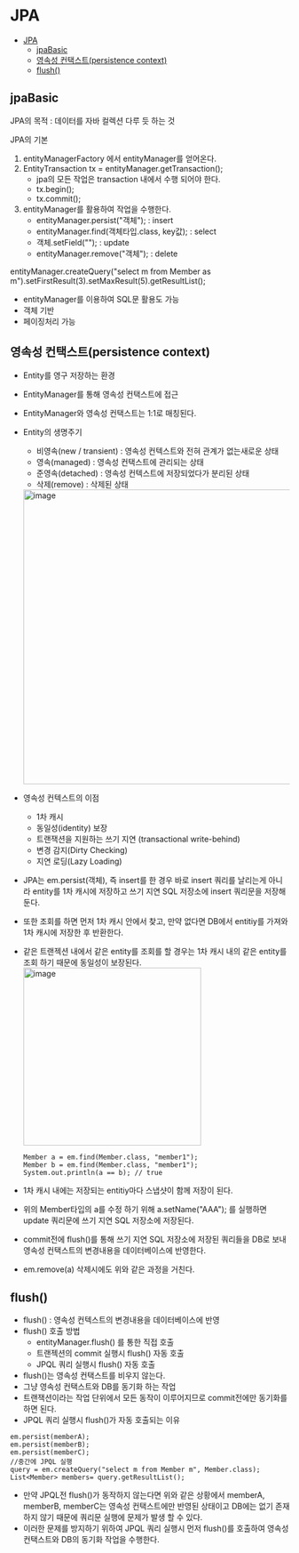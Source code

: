 # JPA
- [JPA](#jpa)  
  * [jpaBasic](#jpabasic)
  * [영속성 컨택스트(persistence context)](#영속성-컨택스트persistence-context)
  * [flush()](#flush)

## jpaBasic

JPA의 목적 : 데이터를 자바 컬렉션 다루 듯 하는 것

JPA의 기본
1. entityManagerFactory 에서 entityManager를 얻어온다.
2. EntityTransaction tx = entityManager.getTransaction();
   - jpa의 모든 작업은 transaction 내에서 수행 되어야 한다.
   - tx.begin();
   - tx.commit(); 
3. entityManager를 활용하여 작업을 수행한다.
   - entityManager.persist("객체"); : insert
   - entityManager.find(객체타입.class, key값); : select
   - 객체.setField(""); : update
   - entityManager.remove("객체"); : delete   

entityManager.createQuery("select m from Member as m").setFirstResult(3).setMaxResult(5).getResultList();
 - entityManager를 이용하여 SQL문 활용도 가능
 - 객체 기반
 - 페이징처리 가능

## 영속성 컨택스트(persistence context)

- Entity를 영구 저장하는 환경
- EntityManager를 통해 영속성 컨택스트에 접근
- EntityManager와 영속성 컨택스트는 1:1로 매칭된다.
- Entity의 생명주기
  - 비영속(new / transient) : 영속성 컨텍스트와 전혀 관계가 없는새로운 상태
  - 영속(managed) : 영속성 컨택스트에 관리되는 상태
  - 준영속(detached) : 영속성 컨텍스트에 저장되었다가 분리된 상태
  - 삭제(remove) : 삭제된 상태
   <img width="530" alt="image" src="https://github.com/rlatjsrnr/jpaBasic/assets/137128415/eb64d4f5-5af3-4b43-a7cb-063e29a59c42">

- 영속성 컨텍스트의 이점
  - 1차 캐시
  - 동일성(identity) 보장
  - 트랜잭션을 지원하는 쓰기 지연 (transactional write-behind)
  - 변경 감지(Dirty Checking)
  - 지연 로딩(Lazy Loading)

+ JPA는 em.persist(객체), 즉 insert를 한 경우 바로 insert 쿼리를 날리는게 아니라 entity를 1차 캐시에 저장하고 쓰기 지연 SQL 저장소에 insert 쿼리문을 저장해 둔다. 
+ 또한 조회를 하면 먼저 1차 캐시 안에서 찾고, 만약 없다면 DB에서 entitiy를 가져와 1차 캐시에 저장한 후 반환한다.
+ 같은 트랜젝션 내에서 같은 entity를 조회를 할 경우는 1차 캐시 내의 같은 entity를 조회 하기 때문에 동일성이 보장된다.
   <img width="320" alt="image" src="https://github.com/rlatjsrnr/jpaBasic/assets/137128415/70ef3878-ad4a-4395-a63a-c56998157e8c">

   ```
   Member a = em.find(Member.class, "member1");
   Member b = em.find(Member.class, "member1");
   System.out.println(a == b); // true
   ```
+ 1차 캐시 내에는 저장되는 entitiy마다 스냅샷이 함께 저장이 된다.
+ 위의 Member타입의 a를 수정 하기 위해 a.setName("AAA"); 를 실행하면 update 쿼리문에 쓰기 지연 SQL 저장소에 저장된다.
+ commit전에 flush()를 통해 쓰기 지연 SQL 저장소에 저장된 쿼리들을 DB로 보내 영속성 컨택스트의 변경내용을 데이터베이스에 반영한다.
+ em.remove(a) 삭제시에도 위와 같은 과정을 거친다.

## flush()

+ flush() : 영속성 컨텍스트의 변경내용을 데이터베이스에 반영
+ flush() 호출 방법
  - entityManager.flush() 를 통한 직접 호출
  - 트랜젝션의 commit 실행시 flush() 자동 호출
  - JPQL 쿼리 실행시 flush() 자동 호출
+ flush()는 영속성 컨택스트를 비우지 않는다.
+ 그냥 영속성 컨택스트와 DB를 동기화 하는 작업
+ 트랜잭션이라는 작업 단위에서 모든 동작이 이루어지므로 commit전에만 동기화를 하면 된다.
+ JPQL 쿼리 실행시 flush()가 자동 호출되는 이유
```
em.persist(memberA);
em.persist(memberB);
em.persist(memberC);
//중간에 JPQL 실행
query = em.createQuery("select m from Member m", Member.class);
List<Member> members= query.getResultList();
```
 - 만약 JPQL전 flush()가 동작하지 않는다면 위와 같은 상황에서 memberA, memberB, memberC는 영속성 컨택스트에만 반영된 상태이고 DB에는 없기 존재하지 않기 때문에 쿼리문 실행에 문제가 발생 할 수 있다.
 - 이러한 문제를 방지하기 위하여 JPQL 쿼리 실행시 먼저 flush()를 호출하여 영속성 컨택스트와 DB의 동기화 작업을 수행한다.
     
